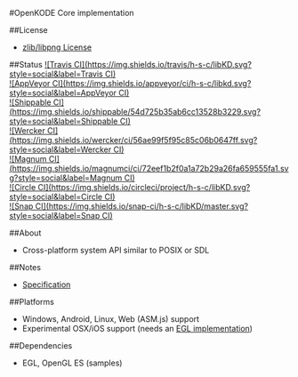 #OpenKODE Core implementation

##License
-   [zlib/libpng License](http://opensource.org/licenses/Zlib)

##Status
[![Travis CI](https://img.shields.io/travis/h-s-c/libKD.svg?style=social&label=Travis CI)](https://travis-ci.org/h-s-c/libKD)  
[![AppVeyor CI](https://img.shields.io/appveyor/ci/h-s-c/libkd.svg?style=social&label=AppVeyor CI)](https://ci.appveyor.com/project/h-s-c/libkd)  
[![Shippable CI](https://img.shields.io/shippable/54d725b35ab6cc13528b3229.svg?style=social&label=Shippable CI)](https://app.shippable.com/projects/54d725b35ab6cc13528b3229)  
[![Wercker CI](https://img.shields.io/wercker/ci/56ae99f5f95c85c06b0647ff.svg?style=social&label=Wercker CI)](https://app.wercker.com/project/bykey/a66602fbf8c8e1c3b187ed6924b545ee)  
[![Magnum CI](https://img.shields.io/magnumci/ci/72eef1b2f0a1a72b29a26fa659555fa1.svg?style=social&label=Magnum CI)](https://magnum-ci.com/public/542638d0bab22cb5830b/builds)  
[![Circle CI](https://img.shields.io/circleci/project/h-s-c/libKD.svg?style=social&label=Circle CI)](https://circleci.com/gh/h-s-c/libKD)  
[![Snap CI](https://img.shields.io/snap-ci/h-s-c/libKD/master.svg?style=social&label=Snap CI)](https://snap-ci.com/h-s-c/libKD/branch/master)  

##About
-   Cross-platform system API similar to POSIX or SDL

##Notes
-   [Specification](https://www.khronos.org/registry/kode/)

##Platforms
-   Windows, Android, Linux, Web (ASM.js) support
-   Experimental OSX/iOS support (needs an [EGL implementation](https://github.com/davidandreoletti/libegl/))

##Dependencies
-   EGL, OpenGL ES (samples)
